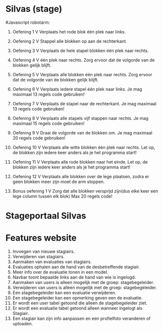 # Silvas (stage)

#Javascript robotarm:
1. Oefening 1 V
Verplaats het rode blok één plek naar links.
2. Oefening 2 V
Stappel alle blokken op aan de rechterkant.
3. Oefening 3 V
Verplaats de hele stapel blokken één plek naar rechts.
4. Oefening 4 V
één plek naar rechts. Zorg ervoor dat de volgorde van de blokken gelijk blijft.
5. Oefening 5 V
Verplaats alle blokken één plek naar rechts. Zorg ervoor dat de volgorde van de blokken gelijk blijft. 
6. Oefening 6  V
Verplaats iedere stapel één plek naar links.
Je mag maximaal 13 regels code gebruiken!
7. Oefening 7 V
Verplaats de stapel naar de rechterkant.
Je mag maximaal 13 regels code gebruiken!
8. Oefening 8 V
Verplaats alle stapels vijf stappen naar rechts.
Je mag maximaal 15 regels code gebruiken!
9. Oefening 9 V
Draai de volgorde van de blokken om.
Je mag maximaal 20 regels code gebruiken!
10. Oefening 10 V
Verplaats alle witte blokken één plek naar rechts. 
Let op, de blokken zijn iedere keer anders als je het programma start!
11. Oefening 11 V
Verplaats alle rode blokken naar het einde.
Let op, de blokken zijn iedere keer anders als je het programma start!
12. Oefening 12 V
Verplaats alle blokken over de lege plaatsen, zodra er geen blokken meer zijn moet de arm stoppen.

1. Bonus oefening 1 V
Zorg dat alle blokken versprijd zijn(dus elke keer een lege column tussen elk blok)
Max 20 regels code!

# Stageportaal Silvas
# Features website
1. Invoegen van nieuwe stagiairs.
2. Verwijderen van stagiairs.
3. Aanmaken van evaluaties van stagiairs.
4. Evaluaties ophalen aan de hand van de desbetreffende stagiair.
5. Meer info over de evaluatie tonen in een model.
6. Navbar toont bepaalde links aan de hand van wie is ingelogd.
7. Aanmaken van users is alleen mogelijk met de groep: stagebegeleider.
8. Verwijderen van users is alleen mogelijk met de groep: stagebegeleider.
9. Een stagebegeleider kan een evaluatie verwijderen.
10. Een stagebegeleider kan een opmerking geven een de evaluatie.
12. Er wordt een user tabel getoond die alleen de stagebegeleider ziet.
13. Er wordt een evaluatie tabel getoond alleen wanneer ingelogt als Stagiair.
14. Een stagiair kan zijn info aanpassen en een profielfoto veranderen of uploaden.
